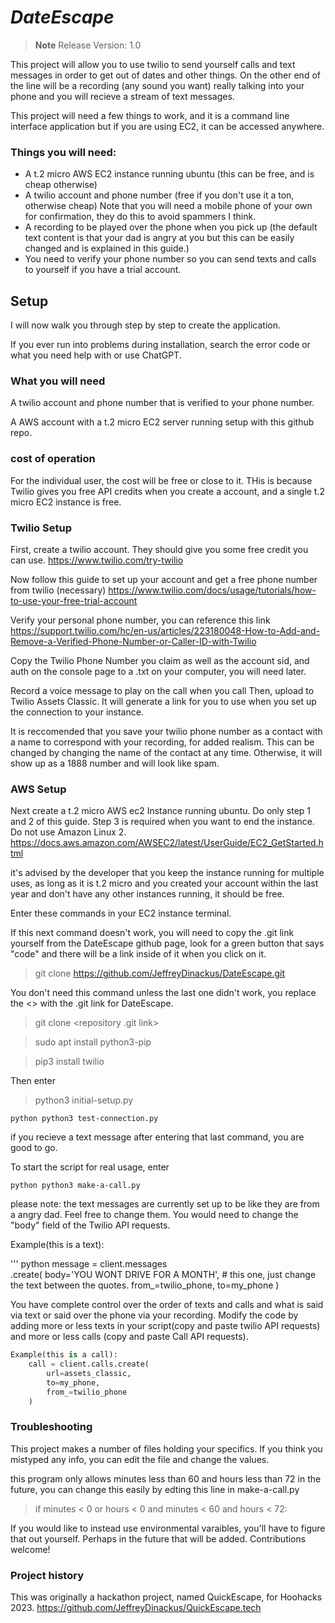 <h1><i>DateEscape</i> </h1>

> **Note**
> Release Version: 1.0


This project will allow you to use twilio to send yourself calls and text messages in order to get out of dates and other things. On the other end of the line will be a recording (any sound you want) really talking into your phone and you will recieve a stream of text messages. 

This project will need a few things to work, and it is a command line interface application but if you are using EC2, it can be accessed anywhere. 

### Things you will need: 

- A t.2 micro AWS EC2 instance running ubuntu (this can be free, and is cheap otherwise)
- A twilio account and phone number (free if you don't use it a ton, otherwise cheap) Note that you will need a mobile phone of your own for confirmation, they do this to avoid spammers I think.
- A recording to be played over the phone when you pick up (the default text content is that your dad is angry at you but this can be easily changed and is explained in this guide.)
- You need to verify your phone number so you can send texts and calls to yourself if you have a trial account. 

## Setup

I will now walk you through step by step to create the application.

If you ever run into problems during installation, search the error code or what you need help with or use ChatGPT.

### What you will need

A twilio account and phone number that is verified to your phone number.

A AWS account with a t.2 micro EC2 server running setup with this github repo. 


### cost of operation

For the individual user, the cost will be free or close to it. THis is because Twilio gives you free API credits when you create a account, and a single t.2 micro EC2 instance is free. 






### Twilio Setup

First, create a twilio account. They should give you some free credit you can use.
https://www.twilio.com/try-twilio

Now follow this guide to set up your account and get a free phone number from twilio (necessary)
https://www.twilio.com/docs/usage/tutorials/how-to-use-your-free-trial-account

Verify your personal phone number, you can reference this link
https://support.twilio.com/hc/en-us/articles/223180048-How-to-Add-and-Remove-a-Verified-Phone-Number-or-Caller-ID-with-Twilio

Copy the Twilio Phone Number you claim as well as the account sid, and auth on the console page to a .txt on your computer, you will need later. 

Record a voice message to play on the call when you call
Then, upload to Twilio Assets Classic. It will generate a link for you to use when you set up the connection to your instance.

It is reccomended that you save your twilio phone number as a contact with a name to correspond with your recording, for added realism. This can be changed by changing the name of the contact at any time. Otherwise, it will show up as a 1888 number and will look like spam. 

### AWS Setup

Next create a t.2 micro AWS ec2 Instance running ubuntu. Do only step 1 and 2 of this guide. Step 3 is required when you want to end the instance. Do not use Amazon Linux 2.
https://docs.aws.amazon.com/AWSEC2/latest/UserGuide/EC2_GetStarted.html

it's advised by the developer that you keep the instance running for multiple uses, as long as it is t.2 micro and you created your account within the last year and don't have any other instances running, it should be free. 

Enter these commands in your EC2 instance terminal.

If this next command doesn't work, you will need to copy the .git link yourself from the DateEscape github page, look for a green button that says "code" and there will be a link inside of it when you click on it.
> git clone https://github.com/JeffreyDinackus/DateEscape.git

You don't need this command unless the last one didn't work, you replace the <> with the .git link for DateEscape.
> git clone <repository .git link>

> sudo apt install python3-pip

> pip3 install twilio

Then enter

> python3 initial-setup.py

```python python3 test-connection.py ```

if you recieve a text message after entering that last command, you are good to go. 


To start the script for real usage, enter

``` python python3 make-a-call.py ```

please note: the text messages are currently set up to be like they are from a angry dad. Feel free to change them. You would need to change the "body" field of the Twilio API requests. 


Example(this is a text):


''' python
    message = client.messages \
    .create(
            body='YOU WONT DRIVE FOR A MONTH', # this one, just change the text between the quotes.
            from_=twilio_phone,
            to=my_phone
    )

You have complete control over the order of texts and calls and what is said via text or said over the phone via your recording. Modify the code by adding more or less texts in your script(copy and paste twilio API requests) and more or less calls (copy and paste Call API requests). 

``` python 
Example(this is a call):
    call = client.calls.create(
        url=assets_classic,
        to=my_phone,
        from_=twilio_phone
    )
```

### Troubleshooting

This project makes a number of files holding your specifics. If you think you mistyped any info, you can edit the file and change the values.


this program only allows minutes less than 60 and hours less than 72 in the future, you can change this easily by edting this line in make-a-call.py 

> if minutes < 0 or hours < 0 and minutes < 60 and hours < 72:


If you would like to instead use environmental varaibles, you'll have to figure that out yourself. Perhaps in the future that will be added. Contributions welcome!

### Project history


This was originally a hackathon project, named QuickEscape, for Hoohacks 2023. <a href='https://github.com/JeffreyDinackus/QuickEscape.tech'>https://github.com/JeffreyDinackus/QuickEscape.tech</a>
